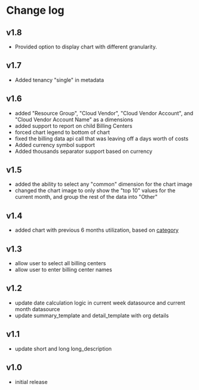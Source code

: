 # Change log
v1.8
----
- Provided option to display chart with different granularity.

v1.7
----
- Added tenancy "single" in metadata

v1.6
----
- added "Resource Group", "Cloud Vendor", "Cloud Vendor Account", and "Cloud Vendor Account Name" as a dimensions 
- added support to report on child Billing Centers
- forced chart legend to bottom of chart
- fixed the billing data api call that was leaving off a days worth of costs
- Added currency symbol support
- Added thousands separator support based on currency

v1.5
----
- added the ability to select any "common" dimension for the chart image
- changed the chart image to only show the "top 10" values for the current month, and group the rest of the data into "Other"

v1.4
----
- added chart with previous 6 months utilization, based on [category](https://docs.rightscale.com/optima/reference/rightscale_dimensions.html#category)

v1.3
----
- allow user to select all billing centers
- allow user to enter billing center names

v1.2
----
- update date calculation logic in current week datasource and current month datasource
- update summary_template and detail_template with org details

v1.1
----
- update short and long long_description

v1.0
-----
- initial release
